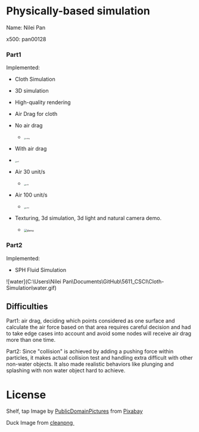 

# Physically-based simulation

Name: Nilei Pan

x500: pan00128

### Part1

Implemented:

- Cloth Simulation
- 3D simulation
- High-quality rendering
- Air Drag for cloth



- No air drag
  - <img src=".\nodrag.gif" alt="nodrag" style="zoom:25%;" />

-  With air drag
  - <img src=".\air0.gif" alt="air0" style="zoom:25%;" />

- Air 30 unit/s
  - <img src=".\air30.gif" alt="air30" style="zoom:25%;" />
- Air 100 unit/s
  - <img src=".\air100.gif" alt="air100" style="zoom:25%;" />



- Texturing, 3d simulation, 3d light and natural camera demo.
  - <img src=".\demo.gif" alt="demo" style="zoom:50%;" />



### Part2

Implemented:

- SPH Fluid Simulation

![water](C:\Users\Nilei Pan\Documents\GitHub\5611_CSCI\Cloth-Simulation\water.gif)



## Difficulties

Part1: air drag, deciding which points considered as one surface and calculate the air force based on that area requires careful decision and had to take edge cases into account and avoid some nodes will receive air drag more than one time.

Part2: Since "collision" is achieved by adding a pushing force within particles, it makes actual collision test and handling extra difficult with other non-water objects. It also made realistic behaviors like plunging and splashing with non water object hard to achieve.

# License 

Shelf, tap Image by <a href="https://pixabay.com/users/publicdomainpictures-14/?utm_source=link-attribution&amp;utm_medium=referral&amp;utm_campaign=image&amp;utm_content=2192">PublicDomainPictures</a> from <a href="https://pixabay.com//?utm_source=link-attribution&amp;utm_medium=referral&amp;utm_campaign=image&amp;utm_content=2192">Pixabay</a>

Duck Image from <a href="https://www.cleanpng.com/">cleanpng </a>
